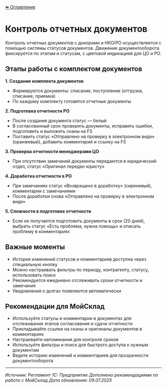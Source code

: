 [⬅️ Оглавление](../README.md)

# Контроль отчетных документов

Контроль отчетных документов с донорами и НКО/РО осуществляется с помощью системы статусов документов. Движение документооборота фиксируется по этапам и статусам, с цветовой индикацией для ЦО и РО.

## Этапы работы с комплектом документов

**1. Создание комплекта документов**
- Формируются документы: списание, поступление (отгрузка, списание, приемка)
- По каждому комплекту готовятся отчетные документы

**2. Подготовка отчетности РО**
- После создания документа статус — белый
- В согласованный срок проверить документы, исправить ошибки, подготовить и выложить сканы на FS
- Поставить статус «Отправлено на проверку в электронном виде» (оранжевый), добавить комментарий и ссылку на FS

**3. Проверка отчетности менеджерами ЦО**
- При отсутствии замечаний документы передаются в юридический отдел, статус «Оригинал передан юристу»

**4. Доработка отчетности в РО**
- При замечаниях статус «Возвращено в доработку» (сиреневый), комментарии с замечаниями
- После доработки снова «Отправлено на проверку в электронном виде»

**5. Сложности в подготовке отчетности**
- Если не получается подготовить документы в срок (20 дней), выбрать статус «Есть проблема, нужна помощь» и описать проблему в комментариях

## Важные моменты

- История изменений статусов и комментариев доступна через специальную кнопку
- Можно настраивать фильтры по периоду, контрагенту, статусу, использовать поиск
- Рекомендуется ежедневно отслеживать сроки отчетности и замечания
- Уведомления о долгах появляются автоматически

## Рекомендации для МойСклад

- Используйте статусы и комментарии в документах для отслеживания этапов согласования и сдачи отчетности
- Прикладывайте ссылки на сканы и оригиналы документов в комментариях
- Настраивайте напоминания для контроля сроков
- Используйте фильтры и поиск для быстрого доступа к нужным документам
- Ведите историю изменений и комментариев для прозрачности документооборота

---

*Источник: Регламент 1С: Предприятие*
*Дополнено рекомендациями по работе с МойСклад*
*Дата обновления: 09.07.2025* 